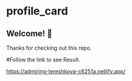 # profile_card


## Welcome! 👋

Thanks for checking out this repo.

#Follow the link to see Result.

https://admiring-tereshkova-c6251a.netlify.app/
